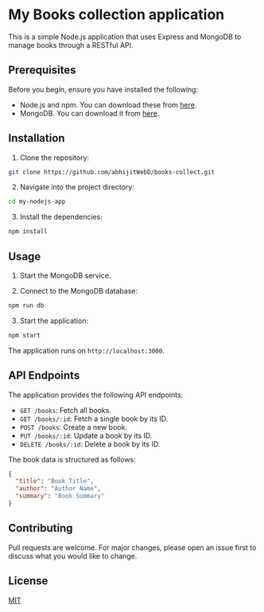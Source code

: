 # My Books collection application

This is a simple Node.js application that uses Express and MongoDB to manage books through a RESTful API.

## Prerequisites

Before you begin, ensure you have installed the following:

- Node.js and npm. You can download these from [here](https://nodejs.org/en/download/).
- MongoDB. You can download it from [here](https://www.mongodb.com/try/download/community).

## Installation

1. Clone the repository:

```bash
git clone https://github.com/abhijitWebD/books-collect.git
```

2. Navigate into the project directory:

```bash
cd my-nodejs-app
```

3. Install the dependencies:

```bash
npm install
```

## Usage

1. Start the MongoDB service.

2. Connect to the MongoDB database:

```bash
npm run db
```

3. Start the application:

```bash
npm start
```

The application runs on `http://localhost:3000`.

## API Endpoints

The application provides the following API endpoints:

- `GET /books`: Fetch all books.
- `GET /books/:id`: Fetch a single book by its ID.
- `POST /books`: Create a new book.
- `PUT /books/:id`: Update a book by its ID.
- `DELETE /books/:id`: Delete a book by its ID.

The book data is structured as follows:

```json
{
  "title": "Book Title",
  "author": "Author Name",
  "summary": "Book Summary"
}
```

## Contributing

Pull requests are welcome. For major changes, please open an issue first to discuss what you would like to change.

## License

[MIT](https://choosealicense.com/licenses/mit/)